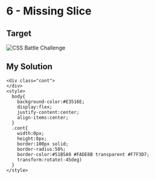# 6 - Missing Slice

## Target

![CSS Battle Challenge](https://cssbattle.dev/targets/6.png)

## My Solution

```
<div class="cont">
</div>
<style>
  body{
    background-color:#E3516E;
    display:flex;
    justify-content:center;
    align-items:center;
  }
  .cont{
    width:0px;
    height:0px;
    border:100px solid;
    border-radius:50%;
    border-color:#51B5A9 #FADE8B transparent #F7F3D7;
    transform:rotate(-45deg)
  }
</style>
```
